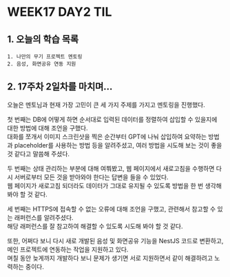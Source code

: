 # WEEK17 DAY2 TIL

## 1. 오늘의 학습 목록
```
1. 나만의 무기 프로젝트 멘토링
2. 음성, 화면공유 연동 지원
```

## 2. 17주차 2일차를 마치며...
오늘은 멘토님과 현재 가장 고민이 큰 세 가지 주제를 가지고 멘토링을 진행했다.

첫 번째는 DB에 어떻게 하면 순서대로 입력된 데이터를 정렬하여 삽입할 수 있을지에 대한 방법에 대해 조언을 구했다.  
대화를 쪼개서 이미지 스크린샷을 찍은 순간부터 GPT에 나눠 삽입하여 요약하는 방법과 placeholder를 사용하는 방법 등을 알려주셨고, 여러 방법을 시도해 보는 것이 좋을 것 같다고 말씀해 주셨다.

두 번째는 상태 관리하는 부분에 대해 여쭤봤고, 웹 페이지에서 새로고침을 수행하면 다시 서버로부터 모든 것을 받아와야 한다는 답변을 들을 수 있었다.  
웹 페이지가 새로고침 되더라도 데이터가 그대로 유지될 수 있도록 방법을 한 번 생각해 봐야 할 것 같다.

세 번째는 HTTPS에 접속할 수 없는 오류에 대해 조언을 구했고, 관련해서 참고할 수 있는 래퍼런스를 알려주셨다.  
해당 래퍼런스를 잘 참고하여 해결할 수 있도록 시도해 봐야 할 것 같다.

또한, 어쩌다 보니 다시 새로 개발된 음성 및 화면공유 기능을 NestJS 코드로 변환하고, 메인 프로젝트에 연동하는 작업을 지원하고 있다.  
며칠 동안 늦게까지 개발하다 보니 문제가 생기면 서로 지원하면서 같이 해결하려고 노력하는 중이다.